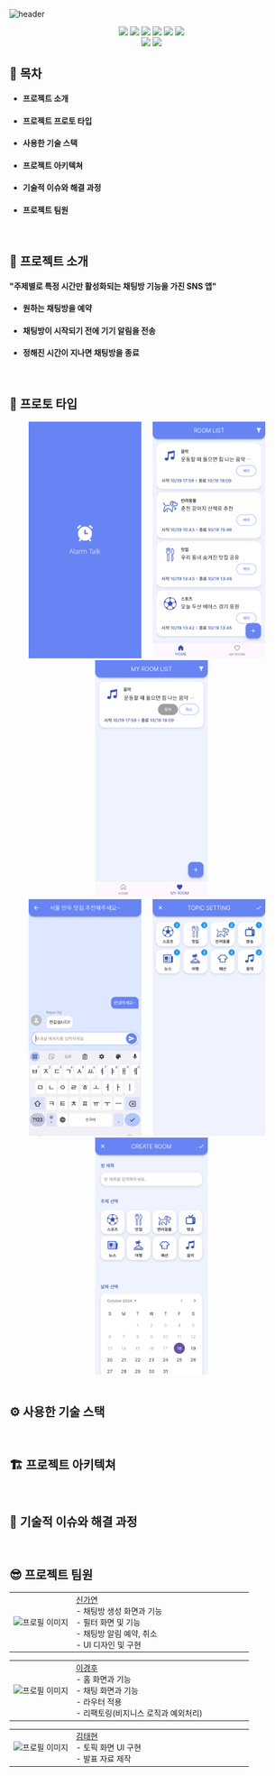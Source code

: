 ![header](https://capsule-render.vercel.app/api?type=waving&color=6684F3&height=280&section=header&text=Alarm%20Talk&fontSize=80&fontColor=ffffff)


<div align=center style="display: flex; justify-content: center; align-items: center;flex-direction: column;">
    <div>
      <img src='https://img.shields.io/badge/Flutter-02569B?&logo=flutter&logoColor=white'>
      <img src='https://img.shields.io/badge/dart-%230175C2.svg?&logoColor=white'>
      <img src='https://img.shields.io/badge/node.js-6DA55F?&logoColor=white'>
      <img src='https://img.shields.io/badge/typescript-%23007ACC.svg?&logoColor=white'>
      <img src='https://img.shields.io/badge/Postman-FF6C37?&logoColor=white'>
      <img src='https://img.shields.io/badge/postgres-%23316192.svg?&logoColor=white'>
    </div>
    <div align="center">
        <img src="https://img.shields.io/badge/-개발 기간-000000?logoColor=white"/>
        <img src="https://img.shields.io/badge/2024.10.2 ~ 2024.10.18-F5F5F5?style=flat&labelColor=FFF5F5"/>
    </div>
</div>


## 📃 목차 
- #### 프로젝트 소개
- #### 프로젝트 프로토 타입</span>
- #### 사용한 기술 스택</span>
- #### 프로젝트 아키텍쳐</span>
- #### 기술적 이슈와 해결 과정</span>
- #### 프로젝트 팀원</span>

<br>

## 💁 프로젝트 소개
#### "주제별로 특정 시간만 활성화되는 채팅방 기능을 가진 SNS 앱"
- #### 원하는 채팅방을 예약
- #### 채팅방이 시작되기 전에 기기 알림을 전송
- #### 정해진 시간이 지나면 채팅방을 종료

<br>

## 📱 프로토 타입 
<div align="center">
  <img src="assets/images/prototype/00alarm_talk_intro.png" width="200" alt="Image 1" />
  &nbsp;&nbsp;&nbsp;
  <img src="assets/images/prototype/01alarm_talk_home.png" width="200" alt="Image 2" />
  &nbsp;&nbsp;&nbsp;
  <img src="assets/images/prototype/02alarm_talk_my.png" width="200" alt="Image 3" />
</div>
<div align="center">
  <img src="assets/images/prototype/03alarm_talk_chat.png" width="200" alt="Image 1" />
  &nbsp;&nbsp;&nbsp;
  <img src="assets/images/prototype/04alarm_talk_filter.png" width="200" alt="Image 2" />
  &nbsp;&nbsp;&nbsp;
  <img src="assets/images/prototype/05alarm_talk_create-1.png" width="200" alt="Image 3" />
</div>

<br>

## ⚙️ 사용한 기술 스택

<br>

## 🏗️ 프로젝트 아키텍쳐

<br>

## 🚩 기술적 이슈와 해결 과정

<br>

## 😎 프로젝트 팀원
  <table>
    <tr>
      <td><img align=center src="assets/images/profile/profile-1.jpg" width="100" height="100" alt="프로필 이미지"></td>
      <td width="300px">
        <a href="https://github.com/flow2c">
          신가연
        </a>
        <br />
        - 채팅방 생성 화면과 기능<br>
        - 필터 화면 및 기능<br>
        - 채팅방 알림 예약, 취소<br>
        - UI 디자인 및 구현
      </td>
    </tr>
  </table>
  <table>
    <tr>
      <td><img align=center src="assets/images/profile/profile-1.jpg" width="100" height="100" alt="프로필 이미지"></td>
      <td width="300px">
        <a href="https://github.com/flow2c">
          이경후
        </a>
        <br />
        - 홈 화면과 기능<br>
        - 채팅 화면과 기능<br>
        - 라우터 적용<br>
        - 리팩토링(비지니스 로직과 예외처리)
      </td>
    </tr>
  </table>
    <table>
    <tr>
      <td><img align=center src="assets/images/profile/profile-1.jpg" width="100" height="100" alt="프로필 이미지"></td>
      <td width="300px">
        <a href="https://github.com/flow2c">
          김태현
        </a>
        <br />
        - 토픽 화면 UI 구현<br>
        - 발표 자료 제작
      </td>
    </tr>
  </table>
